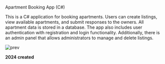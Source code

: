 Apartment Booking App (C#)

This is a C# application for booking apartments. Users can create listings, view available apartments, and submit responses to the owners.
All apartment data is stored in a database. The app also includes user authentication with registration and login functionality.
Additionally, there is an admin panel that allows administrators to manage and delete listings.


![prev](https://github.com/user-attachments/assets/1f971a18-e8f2-49dd-9773-b333c2a4c3cd)



**2024 created**
